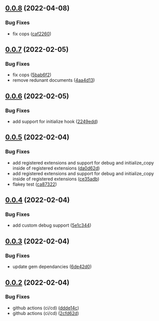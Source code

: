 ## [0.0.8](https://github.com/klueless-io/k_config/compare/v0.0.7...v0.0.8) (2022-04-08)


### Bug Fixes

* fix cops ([caf2260](https://github.com/klueless-io/k_config/commit/caf226083710d741a5f2269cc35eec4aa5c7c6e6))

## [0.0.7](https://github.com/klueless-io/k_config/compare/v0.0.6...v0.0.7) (2022-02-05)


### Bug Fixes

* fix cops ([5bab6f2](https://github.com/klueless-io/k_config/commit/5bab6f2fbebf565e2acba566f237c1d9969a82ec))
* remove redunant documents ([4aa4d13](https://github.com/klueless-io/k_config/commit/4aa4d13f8453ffdd184bdecb56313c3bf49e65ac))

## [0.0.6](https://github.com/klueless-io/k_config/compare/v0.0.5...v0.0.6) (2022-02-05)


### Bug Fixes

* add support for initialize hook ([2249edd](https://github.com/klueless-io/k_config/commit/2249edd72cfc8054b8fc18391bca907446d066db))

## [0.0.5](https://github.com/klueless-io/k_config/compare/v0.0.4...v0.0.5) (2022-02-04)


### Bug Fixes

* add registered extensions and support for debug and initialize_copy inside of registered extensions ([da0d62d](https://github.com/klueless-io/k_config/commit/da0d62dcd6b4d1c4f556e2bccf6bde56a06baf8c))
* add registered extensions and support for debug and initialize_copy inside of registered extensions ([ce35adb](https://github.com/klueless-io/k_config/commit/ce35adb700c16e189da7a70d9aa206a91f629f99))
* flakey test ([ca87322](https://github.com/klueless-io/k_config/commit/ca873225580d406c0a2dc8709f04a9dd223b5c23))

## [0.0.4](https://github.com/klueless-io/k_config/compare/v0.0.3...v0.0.4) (2022-02-04)


### Bug Fixes

* add custom debug support ([5e1c344](https://github.com/klueless-io/k_config/commit/5e1c34444a23b7e3e9d50106524ed055e50d2d9b))

## [0.0.3](https://github.com/klueless-io/k_config/compare/v0.0.2...v0.0.3) (2022-02-04)


### Bug Fixes

* update gem dependancies ([6de42d0](https://github.com/klueless-io/k_config/commit/6de42d0d94b447a4a246a8889b4e5c88af3427f2))

## [0.0.2](https://github.com/klueless-io/k_config/compare/v0.0.1...v0.0.2) (2022-02-04)


### Bug Fixes

* github actions (ci/cd) ([ddde14c](https://github.com/klueless-io/k_config/commit/ddde14c614eaf904cc15dc4dc5e2131e1c6ce620))
* github actions (ci/cd) ([2cfd62d](https://github.com/klueless-io/k_config/commit/2cfd62d6c4031008107366efc1fd88c78136fbc4))
